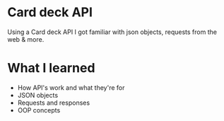 # Card deck API
Using a Card deck API I got familiar with json objects, requests from the web & more.

# What I learned
* How API's work and what they're for
* JSON objects
* Requests and responses
* OOP concepts
